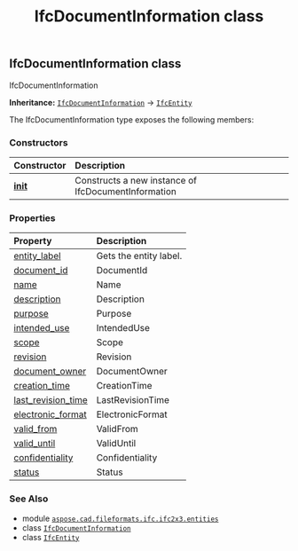 ﻿---
title: IfcDocumentInformation class
second_title: Aspose.CAD for Python via .NET API References
description: 
type: docs
weight: 1670
url: /aspose.cad.fileformats.ifc.ifc2x3.entities/ifcdocumentinformation/
is_root: false
---

## IfcDocumentInformation class

IfcDocumentInformation



**Inheritance:** [`IfcDocumentInformation`](/cad/python-net/aspose.cad.fileformats.ifc.ifc2x3.entities/ifcdocumentinformation) → 
[`IfcEntity`](/cad/python-net/aspose.cad.fileformats.ifc/ifcentity)



The IfcDocumentInformation type exposes the following members:

### Constructors
| Constructor | Description |
| :- | :- |
| [__init__](/cad/python-net/aspose.cad.fileformats.ifc.ifc2x3.entities/ifcdocumentinformation/__init__/#) | Constructs a new instance of IfcDocumentInformation |


### Properties
| Property | Description |
| :- | :- |
| [entity_label](/cad/python-net/aspose.cad.fileformats.ifc.ifc2x3.entities/ifcdocumentinformation/entity_label) | Gets the entity label. |
| [document_id](/cad/python-net/aspose.cad.fileformats.ifc.ifc2x3.entities/ifcdocumentinformation/document_id) | DocumentId |
| [name](/cad/python-net/aspose.cad.fileformats.ifc.ifc2x3.entities/ifcdocumentinformation/name) | Name |
| [description](/cad/python-net/aspose.cad.fileformats.ifc.ifc2x3.entities/ifcdocumentinformation/description) | Description |
| [purpose](/cad/python-net/aspose.cad.fileformats.ifc.ifc2x3.entities/ifcdocumentinformation/purpose) | Purpose |
| [intended_use](/cad/python-net/aspose.cad.fileformats.ifc.ifc2x3.entities/ifcdocumentinformation/intended_use) | IntendedUse |
| [scope](/cad/python-net/aspose.cad.fileformats.ifc.ifc2x3.entities/ifcdocumentinformation/scope) | Scope |
| [revision](/cad/python-net/aspose.cad.fileformats.ifc.ifc2x3.entities/ifcdocumentinformation/revision) | Revision |
| [document_owner](/cad/python-net/aspose.cad.fileformats.ifc.ifc2x3.entities/ifcdocumentinformation/document_owner) | DocumentOwner |
| [creation_time](/cad/python-net/aspose.cad.fileformats.ifc.ifc2x3.entities/ifcdocumentinformation/creation_time) | CreationTime |
| [last_revision_time](/cad/python-net/aspose.cad.fileformats.ifc.ifc2x3.entities/ifcdocumentinformation/last_revision_time) | LastRevisionTime |
| [electronic_format](/cad/python-net/aspose.cad.fileformats.ifc.ifc2x3.entities/ifcdocumentinformation/electronic_format) | ElectronicFormat |
| [valid_from](/cad/python-net/aspose.cad.fileformats.ifc.ifc2x3.entities/ifcdocumentinformation/valid_from) | ValidFrom |
| [valid_until](/cad/python-net/aspose.cad.fileformats.ifc.ifc2x3.entities/ifcdocumentinformation/valid_until) | ValidUntil |
| [confidentiality](/cad/python-net/aspose.cad.fileformats.ifc.ifc2x3.entities/ifcdocumentinformation/confidentiality) | Confidentiality |
| [status](/cad/python-net/aspose.cad.fileformats.ifc.ifc2x3.entities/ifcdocumentinformation/status) | Status |



### See Also
* module [`aspose.cad.fileformats.ifc.ifc2x3.entities`](..)
* class [`IfcDocumentInformation`](/cad/python-net/aspose.cad.fileformats.ifc.ifc2x3.entities/ifcdocumentinformation)
* class [`IfcEntity`](/cad/python-net/aspose.cad.fileformats.ifc/ifcentity)
